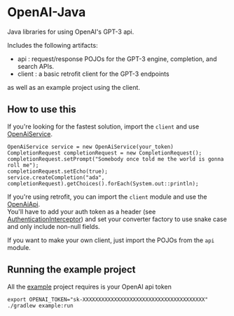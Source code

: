 # OpenAI-Java
Java libraries for using OpenAI's GPT-3 api.

Includes the following artifacts:
- api : request/response POJOs for the GPT-3 engine, completion, and search APIs.
- client : a basic retrofit client for the GPT-3 endpoints

as well as an example project using the client.

## How to use this
If you're looking for the fastest solution, import the `client` and use [OpenAiService](openai-client/src/main/java/openai/OpenAiService.java).
```
OpenAiService service = new OpenAiService(your_token)
CompletionRequest completionRequest = new CompletionRequest();
completionRequest.setPrompt("Somebody once told me the world is gonna roll me");
completionRequest.setEcho(true);
service.createCompletion("ada", completionRequest).getChoices().forEach(System.out::println);
```

If you're using retrofit, you can import the `client` module and use the [OpenAiApi](openai-client/src/main/java/openai/OpenAiApi.java).  
You'll have to add your auth token as a header (see [AuthenticationInterceptor](openai-client/src/main/java/openai/AuthenticationInterceptor.java))
and set your converter factory to use snake case and only include non-null fields.

If you want to make your own client, just import the POJOs from the `api` module.

## Running the example project
All the [example](example/src/main/java/example/OpenAiApiExample.java) project requires is your OpenAI api token
```
export OPENAI_TOKEN="sk-XXXXXXXXXXXXXXXXXXXXXXXXXXXXXXXXXXXXXXX"
./gradlew example:run
```